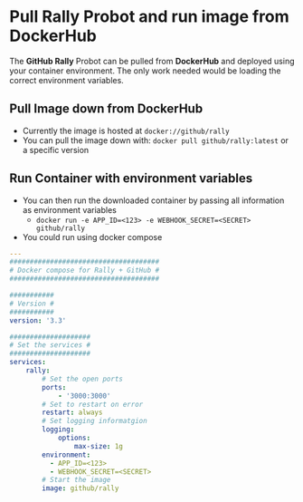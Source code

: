 # Pull Rally Probot and run image from DockerHub
The **GitHub Rally** Probot can be pulled from **DockerHub** and deployed using your container environment.
The only work needed would be loading the correct environment variables.

## Pull Image down from DockerHub
- Currently the image is hosted at `docker://github/rally`
- You can pull the image down with: `docker pull github/rally:latest` or a specific version

## Run Container with environment variables
- You can then run the downloaded container by passing all information as environment variables
  - `docker run -e APP_ID=<123> -e WEBHOOK_SECRET=<SECRET> github/rally`
- You could run using docker compose
```yml
---
#####################################
# Docker compose for Rally + GitHub #
#####################################

###########
# Version #
###########
version: '3.3'

####################
# Set the services #
####################
services:
    rally:
        # Set the open ports
        ports:
            - '3000:3000'
        # Set to restart on error
        restart: always
        # Set logging informatgion
        logging:
            options:
                max-size: 1g
        environment:
          - APP_ID=<123>
          - WEBHOOK_SECRET=<SECRET>
        # Start the image
        image: github/rally
```
